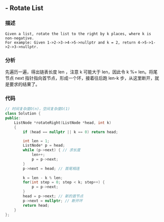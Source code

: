 ## - Rotate List

### 描述

```
Given a list, rotate the list to the right by k places, where k is non-negative.
For example: Given 1->2->3->4->5->nullptr and k = 2, return 4->5->1->2->3->nullptr.
```

### 分析

先遍历一遍，得出链表长度 len ，注意 k 可能大于 len，因此令 k %= len。将尾节点 next 指针指向首节点，形成一个环，接着往后跑 len-k 步，从这里断开，就是要求的结果了。

### 代码

```C++
// 时间复杂度O(n)，空间复杂度O(1)
class Solution {
public:
    ListNode *rotateRight(ListNode *head, int k) 
    {
        if (head == nullptr || k == 0) return head;

        int len = 1;
        ListNode* p = head;
        while (p->next) { // 求长度
            len++;
            p = p->next;
        }
        p->next = head; // 首尾相连
        
        k = len - k % len;
        for(int step = 0; step < k; step++) {
            p = p->next;
        }
        head = p->next; // 新的首节点
        p->next = nullptr; // 断开环
        return head;
    }
};
```
